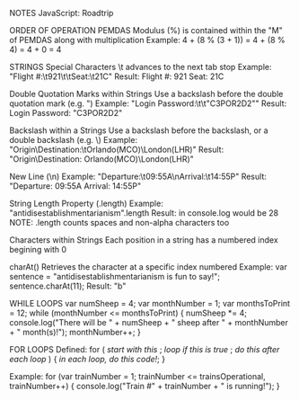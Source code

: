 NOTES
JavaScript: Roadtrip

ORDER OF OPERATION
  PEMDAS
  Modulus (%) is contained within the "M" of PEMDAS along with multiplication
  Example: 4 + (8 % (3 + 1)) = 4 + (8 % 4) = 4 + 0 = 4

STRINGS
 Special Characters
  \t advances to the next tab stop
  Example: "Flight #:\t921\t\tSeat:\t21C"
  Result: Flight #: 921   Seat: 21C

 Double Quotation Marks within Strings
  Use a backslash before the double quotation mark (e.g. \")
  Example: "Login Password:\t\t\"C3POR2D2""
  Result: Login Password:   "C3POR2D2"

  Backslash within a Strings
    Use a backslash before the backslash, or a double backslash (e.g. \\)
    Example: "Origin\\Destination:\tOrlando(MCO)\\London(LHR)"
    Result: "Origin\Destination:  Orlando(MCO)\London(LHR)"

  New Line (\n)
    Example: "Departure:\t09:55A\nArrival:\t14:55P"
    Result: "Departure: 09:55A
            Arrival:    14:55P"

  String Length Property (.length)
  Example: "antidisestablishmentarianism".length
  Result: in console.log would be 28
  NOTE: .length counts spaces and non-alpha characters too

  Characters within Strings
    Each position in a string has a numbered index begining with 0

  charAt()
    Retrieves the character at a specific index numbered
    Example: var sentence = "antidisestablishmentarianism is fun to say!";
              sentence.charAt(11);
    Result: "b"

WHILE LOOPS
  var numSheep = 4;
  var monthNumber = 1;
  var monthsToPrint = 12;
  while (monthNumber <= monthsToPrint) {
    numSheep *= 4;
    console.log("There will be " + numSheep + " sheep after " + monthNumber + " month(s)!");
    monthNumber++;
}

FOR LOOPS
  Defined:
    for ( *start with this* ; *loop if this is true* ; *do this after each loop* ) {
    *in each loop, do this code!*;
    }

  Example:
    for (var trainNumber = 1; trainNumber <= trainsOperational, trainNumber++) {
      console.log("Train #" + trainNumber + " is running!");
    }

